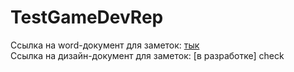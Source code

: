 # TestGameDevRep

Ссылка на word-документ для заметок: [тык](https://docs.google.com/document/d/1a1PwccjMlrnPx_qy4czyJ4rmUapMHBhygFCiHW9C6ew/edit?usp=sharing) <br/>
Ссылка на дизайн-документ для заметок: [в разработке]
check
